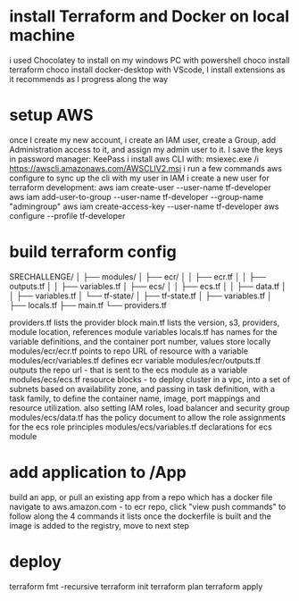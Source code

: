 # install Terraform and Docker on local machine
i used Chocolatey to install on my windows PC with powershell
choco install terraform
choco install docker-desktop 
with VScode, I install extensions as it recommends as I progress along the way 

# setup AWS
once I create my new account, i create an IAM user, create a Group, add Administration access to it, and assign my admin user to it. I save the keys in password manager: KeePass
i install aws CLI with:
msiexec.exe /i https://awscli.amazonaws.com/AWSCLIV2.msi
i run a few commands 
aws configure to sync up the cli with my user in IAM
i create a new user for terraform development:
aws iam create-user --user-name tf-developer  
aws iam add-user-to-group --user-name tf-developer --group-name "admingroup"
aws iam create-access-key --user-name tf-developer
aws configure --profile tf-developer

# build terraform config
SRECHALLENGE/
│
├── modules/
│   ├── ecr/
│   │   ├── ecr.tf
│   │   ├── outputs.tf
│   │   ├── variables.tf
│   ├── ecs/
│   │   ├── ecs.tf
│   │   ├── data.tf
│   │   ├── variables.tf
│   └── tf-state/
│       ├── tf-state.tf
│       ├── variables.tf
│
├── locals.tf
├── main.tf
└── providers.tf

providers.tf lists the provider block
main.tf lists the version, s3, providers, module location, references module variables
locals.tf has names for the variable definitions, and the container port number, values store locally
modules/ecr/ecr.tf points to repo URL of resource with a variable
modules/ecr/variables.tf defines ecr variable
modules/ecr/outputs.tf outputs the repo url - that is sent to the ecs module as a variable
modules/ecs/ecs.tf resource blocks - to deploy cluster in a vpc, into a set of subnets based on availability zone, and passing in task definition, with a task family, to define the container name, image, port mappings and resource utilization. also setting IAM roles, load balancer and security group
modules/ecs/data.tf has the policy document to allow the role assignments for the ecs role principles 
modules/ecs/variables.tf declarations for ecs module

# add application to /App 
build an app, or pull an existing app from a repo which has a docker file
navigate to aws.amazon.com - to ecr repo, click "view push commands" to follow along the 4 commands it lists
once the dockerfile is built and the image is added to the registry, move to next step

# deploy 
terraform fmt -recursive
terraform init
terraform plan
terraform apply
